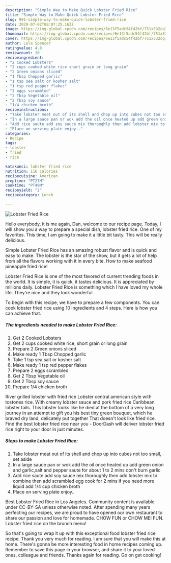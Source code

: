 ```yaml
---
description: "Simple Way to Make Quick Lobster Fried Rice"
title: "Simple Way to Make Quick Lobster Fried Rice"
slug: 991-simple-way-to-make-quick-lobster-fried-rice
date: 2020-07-02T08:07:25.163Z
image: https://img-global.cpcdn.com/recipes/6e13f5adc54f42bf/751x532cq70/lobster-fried-rice-recipe-main-photo.jpg
thumbnail: https://img-global.cpcdn.com/recipes/6e13f5adc54f42bf/751x532cq70/lobster-fried-rice-recipe-main-photo.jpg
cover: https://img-global.cpcdn.com/recipes/6e13f5adc54f42bf/751x532cq70/lobster-fried-rice-recipe-main-photo.jpg
author: Lela Spencer
ratingvalue: 4.8
reviewcount: 10
recipeingredient:
- "2 Cooked Lobsters"
- "2 cups cooked white rice short grain or long grain"
- "2 Green onions sliced"
- "1 Tbsp Chopped garlic"
- "1 tsp sea salt or kosher salt"
- "1 tsp red pepper flakes"
- "2 eggs scrambled"
- "2 Tbsp Vegetable oil"
- "2 Tbsp soy sauce"
- "1/4 chicken broth"
recipeinstructions:
- "Take lobster meat out of its shell and chop up into cubes not too small, set aside"
- "In a large sauce pan or wok add the oil once heated up add green onion and garlic,salt and pepper saute for about 1 to 2 mins don&#39;t burn garlic"
- "Add rice saute add soy sauce mix thoroughly then add lobster mix to combine then add scrambled egg cook for 2 mins if you need more liquid add 1/4 cup chicken broth"
- "Place on serving plate enjoy.."
categories:
- Recipe
tags:
- lobster
- fried
- rice

katakunci: lobster fried rice 
nutrition: 116 calories
recipecuisine: American
preptime: "PT27M"
cooktime: "PT49M"
recipeyield: "2"
recipecategory: Lunch

---
```



![Lobster Fried Rice](https://img-global.cpcdn.com/recipes/6e13f5adc54f42bf/751x532cq70/lobster-fried-rice-recipe-main-photo.jpg)

Hello everybody, it is me again, Dan, welcome to our recipe page. Today, I will show you a way to prepare a special dish, lobster fried rice. One of my favorites. This time, I am going to make it a little bit tasty. This will be really delicious.

Simple Lobster Fried Rice has an amazing robust flavor and is quick and easy to make. The lobster is the star of the show, but it gets a lot of help from all the flavors working with it in every bite. How to make seafood pineapple fried rice!

Lobster Fried Rice is one of the most favored of current trending foods in the world. It is simple, it is quick, it tastes delicious. It is appreciated by millions daily. Lobster Fried Rice is something which I have loved my whole life. They're nice and they look wonderful.


To begin with this recipe, we have to prepare a few components. You can cook lobster fried rice using 10 ingredients and 4 steps. Here is how you can achieve that.

<!--inarticleads1-->

##### The ingredients needed to make Lobster Fried Rice:

1. Get 2 Cooked Lobsters
1. Get 2 cups cooked white rice, short grain or long grain
1. Prepare 2 Green onions sliced
1. Make ready 1 Tbsp Chopped garlic
1. Take 1 tsp sea salt or kosher salt
1. Make ready 1 tsp red pepper flakes
1. Prepare 2 eggs scrambled
1. Get 2 Tbsp Vegetable oil
1. Get 2 Tbsp soy sauce
1. Prepare 1/4 chicken broth


River grilled lobster with fried rice Lobster central american style with tostones rice. With creamy lobster sauce and pork fried rice Caribbean lobster tails. This lobster looks like he died at the bottom of a very long journey in an attempt to gift you his best tiny green bouquet, which he braved dry land, delicately put together That doesn&#39;t look like fried rice. Find the best lobster fried rice near you - DoorDash will deliver lobster fried rice right to your door in just minutes. 

<!--inarticleads2-->

##### Steps to make Lobster Fried Rice:

1. Take lobster meat out of its shell and chop up into cubes not too small, set aside
1. In a large sauce pan or wok add the oil once heated up add green onion and garlic,salt and pepper saute for about 1 to 2 mins don&#39;t burn garlic
1. Add rice saute add soy sauce mix thoroughly then add lobster mix to combine then add scrambled egg cook for 2 mins if you need more liquid add 1/4 cup chicken broth
1. Place on serving plate enjoy..


Best Lobster Fried Rice in Los Angeles. Community content is available under CC-BY-SA unless otherwise noted. After spending many years perfecting our recipes, we are proud to have opened our own restaurant to share our passion and love for homemade. CHOW FUN or CHOW MEI FUN. Lobster fried rice on the brunch menu! 

So that's going to wrap it up with this exceptional food lobster fried rice recipe. Thank you very much for reading. I am sure that you will make this at home. There's gonna be more interesting food in home recipes coming up. Remember to save this page in your browser, and share it to your loved ones, colleague and friends. Thanks again for reading. Go on get cooking!
